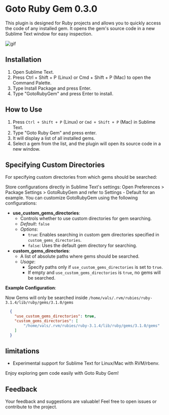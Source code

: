 # Goto Ruby Gem 0.3.0

This plugin is designed for Ruby projects and allows you to quickly access the code of any installed gem. It opens the gem's source code in a new Sublime Text window for easy inspection.

![gif](https://github.com/ZainIftikhar7vals/GotoRubyGem/assets/88649907/f23eeb13-061b-4e27-a7f5-a5d35d7e5933)

## Installation

1. Open Sublime Text.
2. Press Ctrl + Shift + P (Linux) or Cmd + Shift + P (Mac) to open the Command Palette.
3. Type Install Package and press Enter.
4. Type "GotoRubyGem" and press Enter to install.

## How to Use

1. Press `Ctrl + Shift + P` (Linux) or `Cmd + Shift + P` (Mac) in Sublime Text.
2. Type "Goto Ruby Gem" and press enter.
3. It will display a list of all installed gems.
4. Select a gem from the list, and the plugin will open its source code in a new window.

## Specifying Custom Directories

For specifying custom directories from which gems should be searched:

Store configurations directly in Sublime Text's settings:
Open Preferences > Package Settings > GotoRubyGem and refer to Settings - Default for an example.
You can customize GotoRubyGem using the following configurations:

- **use_custom_gems_directories**:
  - Controls whether to use custom directories for gem searching.
  - *Default*: `false`
  - *Options*:
    - `true`: Enables searching in custom gem directories specified in `custom_gems_directories`.
    - `false`: Uses the default gem directory for searching.
- **custom_gems_directories**:
  - A list of absolute paths where gems should be searched.
  - *Usage*:
    - Specify paths only if `use_custom_gems_directories` is set to `true`.
    - If empty and `use_custom_gems_directories` is `true`, no gems will be searched.

**Example Configuration**:

Now Gems will only be searched inside `/home/vals/.rvm/rubies/ruby-3.1.4/lib/ruby/gems/3.1.0/gems`

```json
  {
    "use_custom_gems_directories": true,
    "custom_gems_directories": [
        "/home/vals/.rvm/rubies/ruby-3.1.4/lib/ruby/gems/3.1.0/gems"
    ]
  }
```

## limitations
* Experimental support for Sublime Text for Linux/Mac with RVM/rbenv.

Enjoy exploring gem code easily with Goto Ruby Gem!

## Feedback
Your feedback and suggestions are valuable! Feel free to open issues or contribute to the project.
